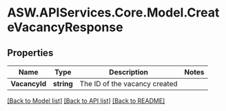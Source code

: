 # ASW.APIServices.Core.Model.CreateVacancyResponse
## Properties

Name | Type | Description | Notes
------------ | ------------- | ------------- | -------------
**VacancyId** | **string** | The ID of the vacancy created | 

[[Back to Model list]](../README.md#documentation-for-models) [[Back to API list]](../README.md#documentation-for-api-endpoints) [[Back to README]](../README.md)

